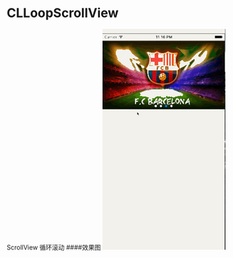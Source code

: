 # CLLoopScrollView
ScrollView 循环滚动
####效果图
![image](https://github.com/chrislian/CLLoopScrollView/blob/master/CLLoopScrollview.gif)
